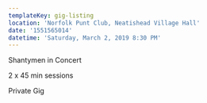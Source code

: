 ```yaml
---
templateKey: gig-listing
location: 'Norfolk Punt Club, Neatishead Village Hall'
date: '1551565014'
datetime: 'Saturday, March 2, 2019 8:30 PM'
---
```

Shantymen in Concert

2 x 45 min sessions

Private Gig
